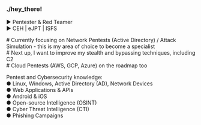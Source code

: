 ### ./hey_there!

► Pentester & Red Teamer  
► CEH | eJPT | ISFS  

\# Currently focusing on Network Pentests (Active Directory) / Attack Simulation - this is my area of choice to become a specialist  
\# Next up, I want to improve my stealth and bypassing techniques, including C2  
\# Cloud Pentests (AWS, GCP, Azure) on the roadmap too  

Pentest and Cybersecurity knowledge:  
● Linux, Windows, Active Directory (AD), Network Devices  
● Web Applications & APIs  
● Android & iOS  
● Open-source Intelligence (OSINT)  
● Cyber Threat Intelligence (CTI)  
● Phishing Campaigns  
